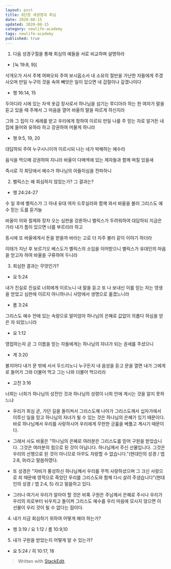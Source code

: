 ```yaml
---
layout: post  
title: 8단원 새생명과 회심
date: 2020-08-15  
updated: 2020-08-15  
category: newlife-academy  
tags: newlife-academy  
published: true
---
```

1. 다음 성경구절을 통해 회심의 예들을 서로 비교하며 설명하라
- [눅 19:8, 9](

삭개오가 서서 주께 여짜오되 주여 보시옵소서 내 소유의 절반을 가난한 자들에게 주겠사오며 만일 누구의 것을 속여 빼앗은 일이 있으면 네 갑절이나 갚겠나이다

- 행 16:14, 15

두아디라 시에 있는 자색 옷감 장사로서 하나님을 섬기는 루디아라 하는 한 여자가 말을 듣고 있을 때 주께서 그 마음을 열어 바울의 말을 따르게 하신지라

그와 그 집이 다 세례를 받고 우리에게 청하여 이르되 만일 나를 주 믿는 자로 알거든 내 집에 들어와 유하라 하고 강권하여 머물게 하니라

- 행 9:5, 19, 20

대답하되 주여 누구시니이까 이르시되 나는 네가 박해하는 예수라

음식을 먹으매 강권하여 지니라 바울이 다메섹에 있는 제자들과 함께 며칠 있을새

즉시로 각 회당에서 예수가 하나님의 아들이심을 전파하니

2. 벨릭스는 왜 회심하지 않았는가? 그 결과는?

- 행 24:24-27

수 일 후에 벨릭스가 그 아내 유대 여자 드루실라와 함께 와서 바울을 불러 그리스도 예수 믿는 도를 듣거늘

바울이 의와 절제와 장차 오는 심판을 강론하니 벨릭스가 두려워하여 대답하되 지금은 가라 내가 틈이 있으면 너를 부르리라 하고

동시에 또 바울에게서 돈을 받을까 바라는 고로 더 자주 불러 같이 이야기 하더라

이태가 지난 후 보르기오 베스도가 벨릭스의 소임을 이어받으니 벨릭스가 유대인의 마음을 얻고자 하여 바울을 구류하여 두니라

3. 회심한 결과는 무엇인가?

- 요 5:24

내가 진실로 진실로 너희에게 이르노니 내 말을 듣고 또 나 보내신 이를 믿는 자는 영생을 얻었고 심판에 이르지 아니하나니 사망에서 생명으로 옮겼느니라

- 롬 3:24

그리스도 예수 안에 있는 속량으로 말미암아 하나님의 은혜로 값없이 의롭다 하심을 얻은 자 되었느니라

- 요 1:12

영접하는자 곧 그 이름을 믿는 자들에게는 하나님의 자녀가 되는 권세를 주셨으니

- 계 3:20

볼지어다 내가 문 밖에 서서 두드리노니 누구든지 내 음성을 듣고 문을 열면 내가 그에게로 들어가 그와 더불어 먹고 그는 나와 더불어 먹으리라

- 고전 3:16

너희는 너희가 하나님의 성전인 것과 하나님의 성령이 너희 안에 계시는 것을 알지 못하느냐

+ 우리가 회심 곧, 가던 길을 돌이켜서 그리스도께 나아가 그리스도께서 십자가에서 이루신 일을 믿고 하나님의 자녀가 될 수 있는 것은 하나님의 은혜가 있기 때문이다. 바로 하나님께서 우리를 사랑하시어 우리에게 무한한 긍휼을 베풀고 계시기 때문이다.

+ 그래서 사도 바울은 "하나님의 은혜로 여러분은 그리스도를 믿어 구원을 받았습니다. 그것은 여러분의 힘으로 된 것이 아닙니다. 하나님께서 주신 선물입니다. 그것은 우리의 선행으로 된 것이 아니므로 아무도 자랑할 수 없습니다."(현대인의 성경 / 엡 2:8, 9)라고 말씀하였다.

+ 또 성경은 "자비가 풍성하신 하나님께서 우리를 무척 사랑하셨으며 그 크신 사랑으로 죄 때문에 영적으로 죽었던 우리를 그리스도와 함께 다시 살려 주셨습니다"(현대인의 성경 / 엡 2:4, 5) 라고 말씀하고 있다.

+ 그러나 여기서 우리가 알아야 할 것은 비록 구원은 주님께서 은혜로 주시나 우리가 우리의 죄로부터 뉘우치고 돌이켜 그리스도 예수를 우리 마음에 모시지 않으면 이 선물이 우리 것이 될 수 없다는 점이다.

4. 내가 지금 회심하기 위하여 어떻게 해야 하는가?

- 행 3:19 / 요 1:12 / 롬 10:9,10

5. 내가 구원을 받았는지 어떻게 알 수 있는가?

- 요 5:24 / 히 10:17, 18

> Written with [StackEdit](https://stackedit.io/).
<!--stackedit_data:
eyJoaXN0b3J5IjpbLTU2MDQ5NzY3NF19
-->